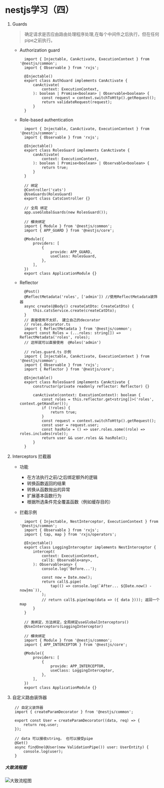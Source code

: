# nestjs学习（四）
1. Guards
    >确定请求是否应由路由处理程序处理,在每个中间件之后执行，但在任何pipe之前执行。
    * Authorization guard

            import { Injectable, CanActivate, ExecutionContext } from '@nestjs/common';
            import { Observable } from 'rxjs';

            @Injectable()
            export class AuthGuard implements CanActivate {
                canActivate(
                    context: ExecutionContext,
                ): boolean | Promise<boolean> | Observable<boolean> {
                    const request = context.switchToHttp().getRequest();
                    return validateRequest(request);
                }
            }

    * Role-based authentication

            import { Injectable, CanActivate, ExecutionContext } from '@nestjs/common';
            import { Observable } from 'rxjs';

            @Injectable()
            export class RolesGuard implements CanActivate {
                canActivate(
                    context: ExecutionContext,
                ): boolean | Promise<boolean> | Observable<boolean> {
                    return true;
                }
            }

            // 绑定
            @Controller('cats')
            @UseGuards(RolesGuard)
            export class CatsController {}

            // 全局 绑定
            app.useGlobalGuards(new RolesGuard());

            // 模块绑定
            import { Module } from '@nestjs/common';
            import { APP_GUARD } from '@nestjs/core';

            @Module({
                providers: [
                    {
                        provide: APP_GUARD,
                        useClass: RolesGuard,
                    },
                ],
            })
            export class ApplicationModule {}
    * Reflector
            
            @Post()
            @ReflectMetadata('roles', ['admin']) //使用ReflectMetadata装饰器
            async create(@Body() createCatDto: CreateCatDto) {
                this.catsService.create(createCatDto);
            }
            // 直接使用不太好， 建立自己的decorator  
            // roles.decorator.ts
            import { ReflectMetadata } from '@nestjs/common';
            export const Roles = (...roles: string[]) => ReflectMetadata('roles', roles);
            // 这样就可以直接使用  @Roles('admin')

            // roles.guard.ts 示例
            import { Injectable, CanActivate, ExecutionContext } from '@nestjs/common';
            import { Observable } from 'rxjs';
            import { Reflector } from '@nestjs/core';

            @Injectable()
            export class RolesGuard implements CanActivate {
                constructor(private readonly reflector: Reflector) {}

                canActivate(context: ExecutionContext): boolean {
                    const roles = this.reflector.get<string[]>('roles', context.getHandler());
                    if (!roles) {
                        return true;
                    }
                    const request = context.switchToHttp().getRequest();
                    const user = request.user;
                    const hasRole = () => user.roles.some((role) => roles.includes(role));
                    return user && user.roles && hasRole();
                }
            }

2. Interceptors 拦截器
    * 功能
        * 在方法执行之前/之后绑定额外的逻辑
        * 转换函数返回的结果
        * 转换从函数抛出的异常
        * 扩展基本函数行为
        * 根据所选条件完全覆盖函数（例如缓存目的）
    * 拦截示例
            
            import { Injectable, NestInterceptor, ExecutionContext } from '@nestjs/common';
            import { Observable } from 'rxjs';
            import { tap, map } from 'rxjs/operators';

            @Injectable()
            export class LoggingInterceptor implements NestInterceptor {
                intercept(
                    context: ExecutionContext,
                    call$: Observable<any>,
                ): Observable<any> {
                    console.log('Before...');

                    const now = Date.now();
                    return call$.pipe(
                        tap(() => console.log(`After... ${Date.now() - now}ms`)),
                    );
                    // return call$.pipe(map(data => ({ data }))); 返回一个map
                }
            }

            // 类绑定，方法绑定，全局绑定useGlobalInterceptors()
            @UseInterceptors(LoggingInterceptor)

            // 模块绑定
            import { Module } from '@nestjs/common';
            import { APP_INTERCEPTOR } from '@nestjs/core';

            @Module({
                providers: [
                    {
                        provide: APP_INTERCEPTOR,
                        useClass: LoggingInterceptor,
                    },
                ],
            })
            export class ApplicationModule {}
3. 自定义路由装饰器
        
        // 自定义装饰器
        import { createParamDecorator } from '@nestjs/common';

        export const User = createParamDecorator((data, req) => {
            return req.user;
        });

        // data 可以接收string， 也可以接受pipe
        @Get()
        async findOne(@User(new ValidationPipe()) user: UserEntity) {
            console.log(user);
        }
 ##### 大致流程图
![大致流程图](https://img-blog.csdnimg.cn/20190223160207666.png?x-oss-process=image/watermark,type_ZmFuZ3poZW5naGVpdGk,shadow_10,text_aHR0cHM6Ly9ibG9nLmNzZG4ubmV0L0FuZHlWaWt5,size_16,color_FFFFFF,t_70)
